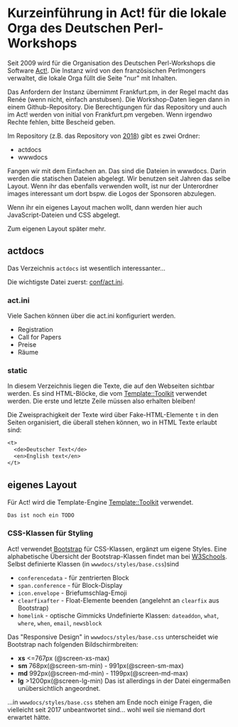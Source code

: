 # Kurzeinführung in Act! für die lokale Orga des Deutschen Perl-Workshops

Seit 2009 wird für die Organisation des Deutschen Perl-Workshops die Software [Act!](http://act.mongueurs.net/).
Die Instanz wird von den französischen Perlmongers verwaltet, die lokale Orga füllt die Seite "nur" mit Inhalten.

Das Anfordern der Instanz übernimmt Frankfurt.pm, in der Regel macht das Renée (wenn nicht, einfach anstubsen).
Die Workshop-Daten liegen dann in einem Github-Repository. Die Berechtigungen für das Repository und auch im Act! 
werden von initial von Frankfurt.pm vergeben. Wenn irgendwo Rechte fehlen, bitte Bescheid geben.

Im Repository (z.B. das Repository von [2018](https://github.com/Act-Conferences/gpw2018)) gibt es zwei Ordner:

* actdocs
* wwwdocs

Fangen wir mit dem Einfachen an. Das sind die Dateien in wwwdocs. Darin werden die statischen Dateien abgelegt.
Wir benutzen seit Jahren das selbe Layout. Wenn ihr das ebenfalls verwenden wollt, ist nur der Unterordner images
interessant um dort bspw. die Logos der Sponsoren abzulegen.

Wenn ihr ein eigenes Layout machen wollt, dann werden hier auch JavaScript-Dateien und CSS abgelegt.

Zum eigenen Layout später mehr.

## actdocs

Das Verzeichnis `actdocs` ist wesentlich interessanter...

Die wichtigste Datei zuerst: [conf/act.ini](./conf/act.ini). 

### act.ini

Viele Sachen können über die act.ini konfiguriert werden.

 * Registration
 * Call for Papers
 * Preise
 * Räume

### static

In diesem Verzeichnis liegen die Texte, die auf den Webseiten sichtbar
werden.  Es sind HTML-Blöcke, die vom
[Template::Toolkit](https://metacpan.org/pod/Template::Toolkit)
verwendet werden.  Die erste und letzte Zeile müssen also erhalten
bleiben!

Die Zweisprachigkeit der Texte wird über Fake-HTML-Elemente `t` in den
Seiten organisiert, die überall stehen können, wo in HTML Texte
erlaubt sind:

```txt
<t>
  <de>Deutscher Text</de>
  <en>English text</en>
</t>
```


## eigenes Layout

Für Act! wird die Template-Engine [Template::Toolkit](https://metacpan.org/pod/Template::Toolkit) verwendet.

```txt
Das ist noch ein TODO
```

### CSS-Klassen für Styling

Act! verwendet [Bootstrap](https://github.com/twbs/bootstrap) für CSS-Klassen, ergänzt um eigene Styles.
Eine alphabetische Übersicht der Bootstrap-Klassen findet man bei [W3Schools](https://www.w3schools.com/bootstrap/bootstrap_ref_all_classes.asp).
Selbst definierte Klassen (in `wwwdocs/styles/base.css`)sind
 * `conferencedata` - für zentrierten Block
 * `span.conference` - für Block-Display
 * `icon.envelope` - Briefumschlag-Emoji
 * `clearfixafter` - Float-Elemente beenden (angelehnt an `clearfix` aus Bootstrap)
 * `homelink` - optische Gimmicks
Undefinierte Klassen: `dateaddon`, `what`, `where`, `when`, `email`, `newsblock`

Das "Responsive Design" in `wwwdocs/styles/base.css` unterscheidet
wie Bootstrap nach folgenden Bildschirmbreiten:
 * **xs** <=767px (@screen-xs-max)
 * **sm** 768px(@screen-sm-min) - 991px(@screen-sm-max)
 * **md** 992px(@screen-md-min) - 1199px(@screen-md-max)
 * **lg** >1200px(@screen-lg-min)
Das ist allerdings in der Datei eingermaßen unübersichtlich angeordnet.

...in `wwwdocs/styles/base.css` stehen am Ende noch einige Fragen, die
vielleicht seit 2017 unbeantwortet sind... wohl weil sie niemand dort
erwartet hätte.
